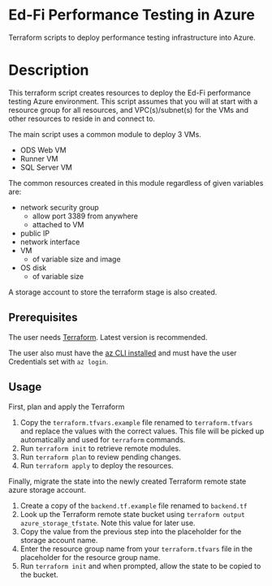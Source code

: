 # Ed-Fi Performance Testing in Azure

Terraform scripts to deploy performance testing infrastructure into Azure.

# Description

This terraform script creates resources to deploy the Ed-Fi performance testing Azure environment. This script assumes that you will at start with a resource group for all resources, and VPC(s)/subnet(s) for the VMs and other resources to reside in and connect to.

The main script uses a common module to deploy 3 VMs.

- ODS Web VM
- Runner VM
- SQL Server VM

The common resources created in this module regardless of given variables are:

- network security group
  - allow port 3389 from anywhere
  - attached to VM
- public IP
- network interface
- VM
  - of variable size and image
- OS disk
  - of variable size

A storage account to store the terraform stage is also created.

## Prerequisites

The user needs [Terraform](https://www.terraform.io/downloads). Latest version is recommended.

The user also must have the [az CLI installed](https://learn.microsoft.com/en-us/cli/azure/install-azure-cli) and must have the user Credentials set with `az login`.

## Usage

First, plan and apply the Terraform

1. Copy the `terraform.tfvars.example` file renamed to `terraform.tfvars` and replace the values with the correct values. This file will be picked up automatically and used for `terraform` commands.
2. Run `terraform init` to retrieve remote modules.
3. Run `terraform plan` to review pending changes.
4. Run `terraform apply` to deploy the resources.

Finally, migrate the state into the newly created Terraform remote state azure storage account.

1. Create a copy of the `backend.tf.example` file renamed to `backend.tf`
2. Look up the Terraform remote state bucket using `terraform output azure_storage_tfstate`. Note this value for later use.
3. Copy the value from the previous step into the placeholder for the storage account name.
4. Enter the resource group name from your `terraform.tfvars` file in the placeholder for the resource group name.
5. Run `terraform init` and when prompted, allow the state to be copied to the bucket.
